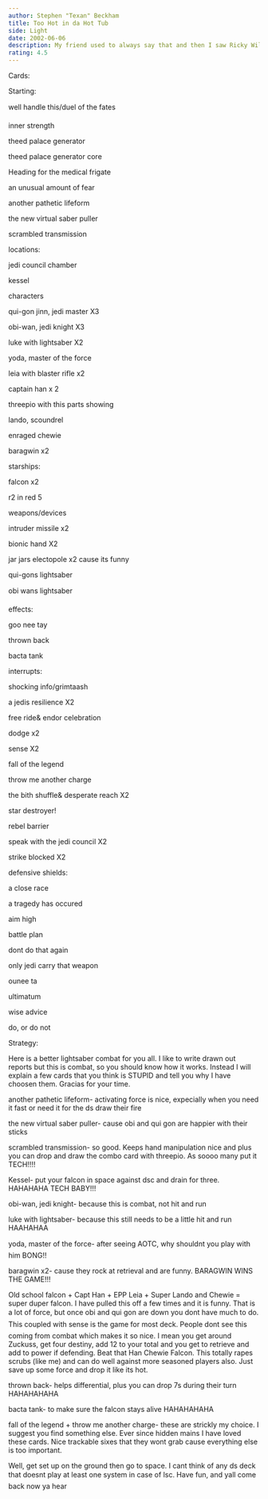 ```yaml
---
author: Stephen "Texan" Beckham
title: Too Hot in da Hot Tub
side: Light
date: 2002-06-06
description: My friend used to always say that and then I saw Ricky Williams say it on cribs.  Funny @#$%.
rating: 4.5
---
```

Cards: 

Starting: 
well handle this/duel of the fates 
inner strength 
theed palace generator 
theed palace generator core
Heading for the medical frigate
an unusual amount of fear
another pathetic lifeform
the new virtual saber puller
scrambled transmission

locations: 
jedi council chamber 
kessel

characters 
qui-gon jinn, jedi master X3
obi-wan, jedi knight X3 
luke with lightsaber X2
yoda, master of the force 
leia with blaster rifle x2
captain han x 2
threepio with this parts showing 
lando, scoundrel
enraged chewie
baragwin x2

starships: 
falcon x2
r2 in red 5

weapons/devices 
intruder missile x2
bionic hand X2
jar jars electopole x2 cause its funny
qui-gons lightsaber
obi wans lightsaber

effects: 
goo nee tay
thrown back
bacta tank

interrupts: 
shocking info/grimtaash 
a jedis resilience X2
free ride& endor celebration 
dodge x2 
sense X2 
fall of the legend
throw me another charge
the bith shuffle& desperate reach X2 
star destroyer! 
rebel barrier 
speak with the jedi council X2 
strike blocked X2 

defensive shields: 
a close race 
a tragedy has occured 
aim high 
battle plan 
dont do that again 
only jedi carry that weapon 
ounee ta 
ultimatum 
wise advice 
do, or do not 


Strategy: 

Here is a better lightsaber combat for you all.  I like to write drawn out reports but this is combat, so you should know how it works.  Instead I will explain a few cards that you think is STUPID and tell you why I have choosen them.  Gracias for your time.

another pathetic lifeform- activating force is nice, expecially when you need it fast or need it for the ds draw their fire

the new virtual saber puller- cause obi and qui gon are happier with their sticks

scrambled transmission- so good.  Keeps hand manipulation nice and plus you can drop and draw the combo card with threepio. As soooo many put it TECH!!!!

Kessel- put your falcon in space against dsc and drain for three.  HAHAHAHA TECH BABY!!!

obi-wan, jedi knight- because this is combat, not hit and run

luke with lightsaber- because this still needs to be a little hit and run HAAHAHAA

yoda, master of the force- after seeing AOTC, why shouldnt you play with him  BONG!!

baragwin x2- cause they rock at retrieval and are funny.  BARAGWIN WINS THE GAME!!!

Old school falcon + Capt Han + EPP Leia + Super Lando and Chewie = super duper falcon.  I have pulled this off a few times and it is funny.  That is a lot of force, but once obi and qui gon are down you dont have much to do.  This coupled with sense is the game for most deck.  People dont see this coming from combat which makes it so nice.  I mean you get around Zuckuss, get four destiny, add 12 to your total and you get to retrieve and add to power if defending.  Beat that Han Chewie Falcon.  This totally rapes scrubs (like me) and can do well against more seasoned players also.  Just save up some force and drop it like its hot.

thrown back- helps differential, plus you can drop 7s during their turn  HAHAHAHAHA

bacta tank- to make sure the falcon stays alive HAHAHAHAHA

fall of the legend + throw me another charge- these are strickly my choice.  I suggest you find something else.  Ever since hidden mains I have loved these cards.  Nice trackable sixes that they wont grab cause everything else is too important.


Well, get set up on the ground then go to space.  I cant think of any ds deck that doesnt play at least one system in case of lsc.  Have fun, and yall come back now ya hear
